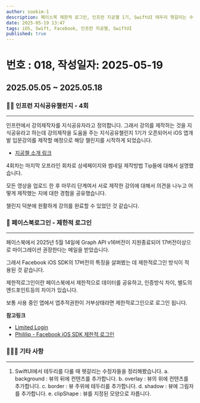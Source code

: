 ```yaml
---
author: sookim-1
description: 페이스북 제한적 로그인, 인프런 지공챌 1기, SwiftUI 테두리 헷갈리는 수정자
date: 2025-05-19 13:47
tags: iOS, Swift, Facebook, 인프런 지공챌, SwiftUI
published: true
---
```

# 번호 : 018, 작성일자: 2025-05-19
## 2025.05.05 ~ 2025.05.18
### 👨‍🎓 인프런 지식공유챌린지 - 4회

---

인프런에서 강의제작자를 지식공유자라고 정의합니다. 그래서 강의를 제작하는 것을 지식공유라고 하는데 강의제작을 도움을 주는 지식공유챌린지 1기가 오픈되어서 iOS 앱개발 입문강의를 제작할 예정으로 해당 챌린지를 시작하게 되었습니다.

- [지공챌 소개 링크](https://www.inflearn.com/course/offline/%EC%9D%B8%ED%94%84%EB%9F%B0-%EC%A7%80%EC%8B%9D%EA%B3%B5%EC%9C%A0-%EC%B1%8C%EB%A6%B0%EC%A7%80-1%EA%B8%B0?srsltid=AfmBOoq6-MKgLli_n34B5TnLgtqeoGRwitZ87hjsd9sTjTrB9b4aahhc%3E)

4회차는 마지막 오프라인 회차로 상세페이지와 썸네일 제작방법 Tip들에 대해서 설명했습니다.

모든 영상을 업로드 한 후 마무리 단계여서 서로 제작한 강의에 대해서 의견을 나누고 어떻게 제작했는 지에 대한 경험을 공유했습니다.

챌린지 덕분에 원활하게 강의를 완료할 수 있었던 것 같습니다.

### 📱 페이스북로그인 - 제한적 로그인

---

페이스북에서 2025년 5월 14일에 Graph API v16버전이 지원종료되어 17버전이상으로 마이그레이션 권장한다는 메일을 받았습니다.

그래서 Facebook iOS SDK의 17버전의 특징을 살펴봤는 데 제한적로그인 방식이 적용된 것 같습니다.

제한적로그인이란 페이스북에서 제한적으로 데이터를 공유하고, 인증방식 차이, 별도의 엔드포인트등의 차이가 있습니다.

보통 사용 중인 앱에서 앱추적권한이 거부상태라면 제한적로그인으로 로그인 됩니다.

**참고링크**

- [Limited Login](https://developers.facebook.com/docs/facebook-login/limited-login)
- [Phililip - Facebook iOS SDK 제한적 로그인](https://phillip5094.tistory.com/255#google_vignette)

### 🙋🏻‍♂️ 기타 사항

---

1. SwiftUI에서 테두리를  다룰 때 헷갈리는 수정자들을 정리해봤습니다.
    a. background : 뷰의 뒤에 컨텐츠를 추가합니다.
    b. overlay : 뷰의 위에 컨텐츠를 추가합니다.
    c. border : 뷰 주위에 테두리를 추가합니다.
    d. shadow : 뷰에 그림자를 추가합니다.
    e. clipShape : 뷰를 지정된 모양으로 자릅니다.
